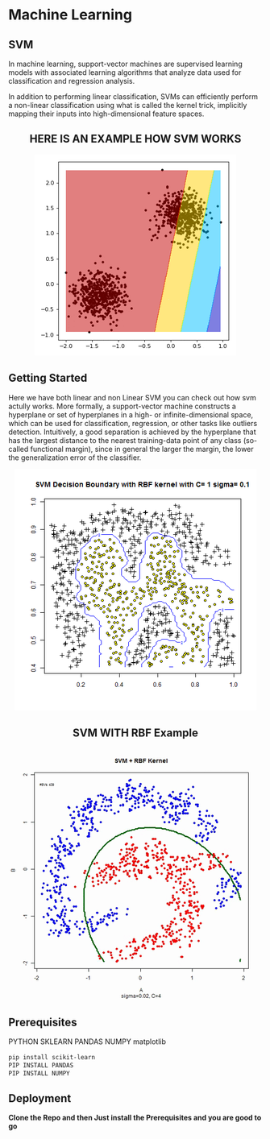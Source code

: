 # Machine Learning
## SVM

In machine learning, support-vector machines are supervised learning models with associated learning algorithms that analyze data used for classification and regression analysis.

In addition to performing linear classification, SVMs can efficiently perform a non-linear classification using what is called the kernel trick, implicitly mapping their inputs into high-dimensional feature spaces.

<div align="center">
<h2>HERE IS AN EXAMPLE HOW SVM WORKS</h2>
</div>

<p align="center">
  <img src="examples/linearsvm.gif">
</p>

## Getting Started 

Here we have both linear and non Linear SVM you can check out how svm actully works.
More formally, a support-vector machine constructs a hyperplane or set of hyperplanes in a high- or infinite-dimensional space, which can be used for classification, regression, or other tasks like outliers detection. Intuitively, a good separation is achieved by the hyperplane that has the largest distance to the nearest training-data point of any class (so-called functional margin), since in general the larger the margin, the lower the generalization error of the classifier.


<p align="center">
  <img src="Examples/svm3.gif">
</p>

<div align="center">
<h2>SVM WITH RBF Example</h2>
</div>

<p align="center">
  <img src="Examples/svmrbf.gif">
</p>

## Prerequisites

PYTHON
SKLEARN
PANDAS
NUMPY
matplotlib
```
pip install scikit-learn
PIP INSTALL PANDAS
PIP INSTALL NUMPY
```

## Deployment

**Clone the Repo and then Just install the Prerequisites and you are good to go**
